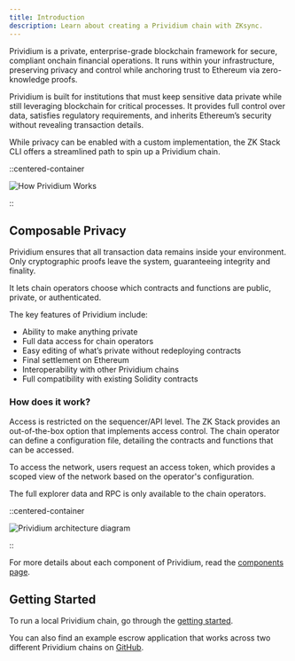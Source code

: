 ```yaml
---
title: Introduction
description: Learn about creating a Prividium chain with ZKsync.
---
```


Prividium is a private, enterprise-grade blockchain framework for secure, compliant onchain financial operations.
It runs within your infrastructure, preserving privacy and control while anchoring trust to Ethereum via zero-knowledge proofs.

Prividium is built for institutions that must keep
sensitive data private while still leveraging blockchain for critical processes.
It provides full control over data, satisfies regulatory requirements,
and inherits Ethereum’s security without revealing transaction details.

While privacy can be enabled with a custom implementation,
the ZK Stack CLI offers a streamlined path to spin up a Prividium chain.

::centered-container

![How Prividium Works](/images/zk-stack/how-prividium-works.png)

::

## Composable Privacy

Prividium ensures that all transaction data remains inside your
environment. Only cryptographic proofs leave the system, guaranteeing integrity
and finality.

It lets chain operators choose which contracts and functions are public,
private, or authenticated.

The key features of Prividium include:

- Ability to make anything private
- Full data access for chain operators
- Easy editing of what’s private without redeploying contracts
- Final settlement on Ethereum
- Interoperability with other Prividium chains
- Full compatibility with existing Solidity contracts

### How does it work?

Access is restricted on the sequencer/API level.
The ZK Stack provides an out-of-the-box option that implements access control.
The chain operator can define a configuration file,
detailing the contracts and functions that can be accessed.

To access the network, users request an access token,
which provides a scoped view of the network based on the operator's configuration.

The full explorer data and RPC is only available to the chain operators.

::centered-container

![Prividium architecture diagram](/images/zk-stack/prividium-architecture.png)

::

For more details about each component of Prividium,
read the [components page](/zk-stack/prividium/components).

## Getting Started

To run a local Prividium chain, go through the [getting started](/zk-stack/prividium/getting-started).

You can also find an example escrow application
that works across two different Prividium chains on
[GitHub](https://github.com/Moonsong-Labs/double-zero-swap/tree/escrow-trades/web).
